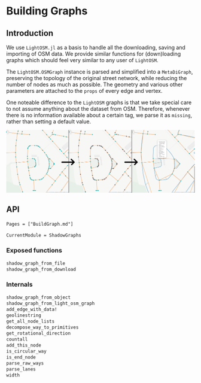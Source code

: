# Building Graphs
## Introduction
We use `LightOSM.jl` as a basis to handle all the downloading, saving and importing of OSM data. We provide similar functions
for (down)loading graphs which should feel very similar to any user of `LightOSM`.

The `LightOSM.OSMGraph` instance is parsed and simplified into a `MetaDiGraph`, preserving the topology of the original
street network, while reducing the number of nodes as much as possible. The geometry and various other parameters are attached
to the `props` of every edge and vertex.

One noteable difference to the `LightOSM` graphs is that we take special care to not assume anything about the dataset from OSM.
Therefore, whenever there is no information available about a certain tag, we parse it as `missing`, rather than setting a default
value.

![Process of graph simplification](./assets/graph_simplification.png)

## API

```@index
Pages = ["BuildGraph.md"]
```
```@meta
CurrentModule = ShadowGraphs
```

### Exposed functions
```@docs
shadow_graph_from_file
shadow_graph_from_download
```

### Internals
```@docs
shadow_graph_from_object
shadow_graph_from_light_osm_graph
add_edge_with_data!
geolinestring
get_all_node_lists
decompose_way_to_primitives
get_rotational_direction
countall
add_this_node
is_circular_way
is_end_node
parse_raw_ways
parse_lanes
width
```